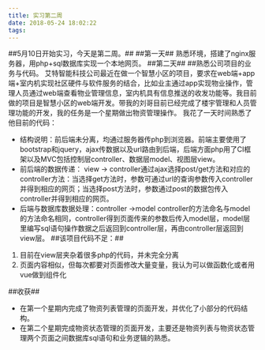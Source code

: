 ```yaml
---
title: 实习第二周
date: 2018-05-24 18:02:22
tags:
---
```

##5月10日开始实习，今天是第二周。##
##第一天##
熟悉环境，搭建了nginx服务器，用php+sql数据库实现一个本地网页。
##第二天##
##熟悉公司项目的业务与代码。
艾特智能科技公司最近在做一个智慧小区的项目，要求在web端+app端+室内机实现社区硬件与软件服务的结合，比如业主通过app实现物业操作，管理人员通过web端查看物业管理信息，室内机具有信息推送的收发功能等。我目前做的项目是智慧小区的web端开发。带我的刘哥目前已经完成了楼宇管理和人员管理功能的开发，我的任务是一个星期做出物资管理操作。
我花了一天时间熟悉了他目前的代码：
- 结构说明：前后端未分离，均通过服务器传php到浏览器。前端主要使用了bootstrap和jquery，ajax传数据以及url路由到后端，后端方面php用了CI框架以及MVC包括控制层controller、数据层model、视图层view。
- 前后端的数据传递： view -> controller通过ajax选择post/get方法和对应的controller方法：当选择get方法时，参数可通过url的查询参数传入controller并得到相应的网页；当选择post方法时，参数通过post的数据包传入controller并得到相应的网页。
- 后端与数据库数据处理：controller ->model controller的方法命名与model的方法命名相同，controller得到页面传来的参数后传入model层，model层里编写sql语句操作数据之后返回到controller层，再由controller层返回到view层。
##该项目代码不足：##
1. 目前在view层夹杂着很多php的代码，并未完全分离
2. 页面内容相似，但每次都要对页面修改大量变量，我认为可以做函数化或者用vue做到组件化

##收获##
- 在第一个星期内完成了物资列表管理的页面开发，并优化了小部分的代码结构。
- 在第二个星期完成物资状态管理的页面开发，主要还是物资列表与物资状态管理两个页面之间数据库sql语句和业务逻辑的熟悉。